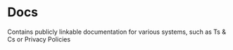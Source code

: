 # Docs

Contains publicly linkable documentation for various systems, such as Ts & Cs or Privacy Policies
